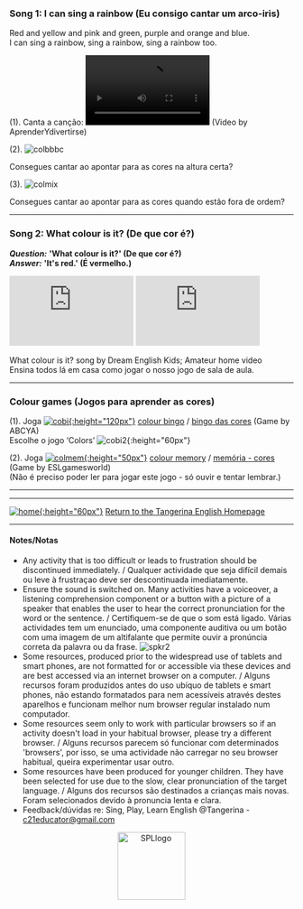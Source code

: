 ### Song 1: I can sing a rainbow (Eu consigo cantar um arco-iris)  

Red and yellow and pink and green, purple and orange and blue.  
I can sing a rainbow, sing a rainbow, sing a rainbow too.  

(1). Canta a canção: <video src="video/rainbow_colour_song_edited.mp4" width="220" height="124" controls preload></video> (Video by AprenderYdivertirse)   

(2). ![colbbbc](https://1blockatatime.github.io/English/images2/colbbbc.png) 

Consegues cantar ao apontar para as cores na altura certa? 

(3). ![colmix](https://1blockatatime.github.io/English/images/colmix.png)

Consegues cantar ao apontar para as cores quando estão fora de ordem?  

***
### Song 2: What colour is it? (De que cor é?)

***Question:*** **'What colour is it?' (De que cor é?)**  
***Answer:*** **'It's red.' (É vermelho.)**   

<iframe width="220" height="124" src="https://www.youtube.com/embed/YyFLBTTAbSE" frameborder="0" allow="accelerometer; autoplay; clipboard-write; encrypted-media; gyroscope; picture-in-picture" allowfullscreen></iframe>  <iframe width="220" height="124" src="https://www.youtube.com/embed/53e-BFXy_do?start=6" title="YouTube video player" frameborder="0" allow="accelerometer; autoplay; clipboard-write; encrypted-media; gyroscope; picture-in-picture" allowfullscreen></iframe>  

What colour is it? song by Dream English Kids; Amateur home video    
Ensina todos lá em casa como jogar o nosso jogo de sala de aula.   

***
### Colour games (Jogos para aprender as cores)

(1). Joga [![cobi](https://1blockatatime.github.io/English/images2/cobi1.JPG){:height="120px"}](https://www.abcya.com/games/shapes-colors-bingo) [colour bingo](https://www.abcya.com/games/shapes-colors-bingo) / [bingo das cores](https://www.abcya.com/games/shapes-colors-bingo) (Game by ABCYA)  
Escolhe o jogo ‘Colors’ ![cobi2](https://1blockatatime.github.io/English/images2/cobi2.JPG){:height="60px"}  

(2). Joga [![colmem](https://1blockatatime.github.io/English/images2/colmem.PNG){:height="50px"}](http://www.eslgamesworld.com/members/games/vocabulary/memoryaudio/colours/index.html) [colour memory](http://www.eslgamesworld.com/members/games/vocabulary/memoryaudio/colours/index.html) / [memória - cores](http://www.eslgamesworld.com/members/games/vocabulary/memoryaudio/colours/index.html) (Game by ESLgamesworld)  
(Não é preciso poder ler para jogar este jogo - só ouvir e tentar lembrar.)  

***


<!---***Answer:*** **'The apple is red.' ('A maça é vermelho.')**

<iframe width="220" height="124" src="https://www.youtube.com/embed/1jv0Gx_q_OU" title="YouTube video player" frameborder="0" allow="accelerometer; autoplay; clipboard-write; encrypted-media; gyroscope; picture-in-picture" allowfullscreen></iframe>--->  

***
[![home](https://1blockatatime.github.io/English/images/home.png){:height="60px"}](https://tangerina-pt.github.io/English) [Return to the Tangerina English Homepage](https://tangerina-pt.github.io/English)  

***

#### Notes/Notas
* Any activity that is too difficult or leads to frustration should be discontinued immediately. / Qualquer actividade que seja difícil demais ou leve à frustraçao deve ser descontinuada imediatamente.
* Ensure the sound is switched on. Many activities have a voiceover, a listening comprehension component or a button with a picture of a speaker that enables the user to hear the correct pronunciation for the word or the sentence. / Certifiquem-se de que o som está ligado. Várias actividades tem um enunciado, uma componente auditiva ou um botão com uma imagem de um altifalante que permite ouvir a pronúncia correta da palavra ou da frase. ![spkr2](/images/spkr2.PNG)
* Some resources, produced prior to the widespread use of tablets and smart phones, are not formatted for or accessible via these devices and are best accessed via an internet browser on a computer. / Alguns recursos foram produzidos antes do uso ubíquo de tablets e smart phones, não estando formatados para nem acessíveis através destes aparelhos e funcionam melhor num browser regular instalado num computador.
* Some resources seem only to work with particular browsers so if an activity doesn't load in your habitual browser, please try a different browser. / Alguns recursos parecem só funcionar com determinados 'browsers', por isso, se uma actividade não carregar no seu browser habitual, queira experimentar usar outro.
* Some resources have been produced for younger children. They have been selected for use due to the slow, clear pronunciation of the target language.  / Alguns dos recursos são destinados a crianças mais novas. Foram selecionados devido à pronuncia lenta e clara.
* Feedback/dúvidas re: Sing, Play, Learn English @Tangerina - c21educator@gmail.com  
<p align="center">
<img width="120" src="https://1blockatatime.github.io/English/images2/spl_logo.png" alt="SPLlogo">
</p>

